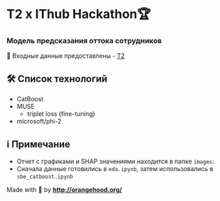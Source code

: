 # T2 x IThub Hackathon🏆
### Модель предсказания оттока сотрудников

📌 Входные данные предоставлены - <a href="https://t2.ru/" target="_blank">Т2</a>


## 🛠️ Список технологий
- CatBoost
- MUSE
  - triplet loss (fine-tuning)
- microsoft/phi-2

## ℹ️ Примечание
- Отчет с графиками и SHAP значениями находится в папке `images`:
- Сначала данные готовились в `eda.ipynb`, затем использовались в `sbe_catboost.ipynb`

Made with 🧡 by **http://orangehood.org/**
